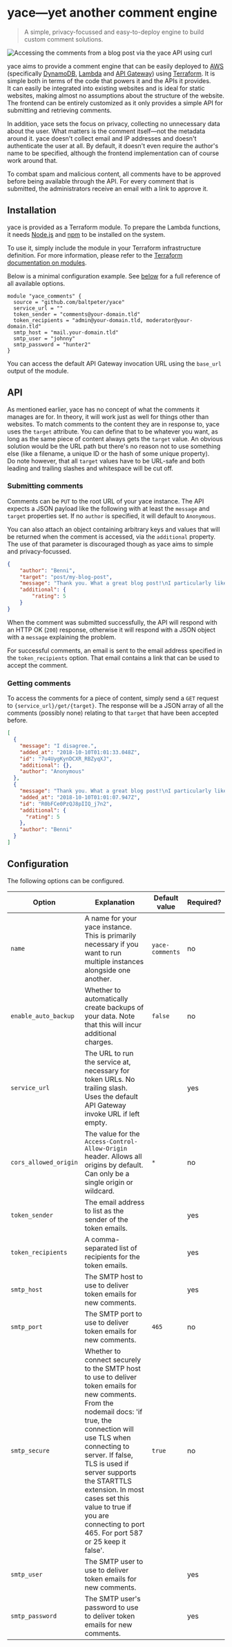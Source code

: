 # yace—yet another comment engine

> A simple, privacy-focussed and easy-to-deploy engine to build custom comment solutions.

![Accessing the comments from a blog post via the yace API using curl](https://cdn.baltpeter.io/img/yace-get.png)

yace aims to provide a comment engine that can be easily deployed to [AWS](https://aws.amazon.com/) (specifically [DynamoDB](https://aws.amazon.com/dynamodb/), [Lambda](https://aws.amazon.com/api-gateway/) and [API Gateway](https://aws.amazon.com/api-gateway/)) using [Terraform](https://www.terraform.io/). It is simple both in terms of the code that powers it and the APIs it provides.  
It can easily be integrated into existing websites and is ideal for static websites, making almost no assumptions about the structure of the website. The frontend can be entirely customized as it only provides a simple API for submitting and retrieving comments.

In addition, yace sets the focus on privacy, collecting no unnecessary data about the user. What matters is the comment itself—not the metadata around it. yace doesn't collect email and IP addresses and doesn't authenticate the user at all. By default, it doesn't even require the author's name to be specified, although the frontend implementation can of course work around that.

To combat spam and malicious content, all comments have to be approved before being available through the API. For every comment that is submitted, the administrators receive an email with a link to approve it.

## Installation

yace is provided as a Terraform module. To prepare the Lambda functions, it needs [Node.js](https://nodejs.org) and [npm](https://www.npmjs.com/) to be installed on the system.

To use it, simply include the module in your Terraform infrastructure definition. For more information, please refer to the [Terraform documentation on modules](https://www.terraform.io/docs/modules/usage.html).

Below is a minimal configuration example. See [below](#configuration) for a full reference of all available options.

```hcl
module "yace_comments" {
  source = "github.com/baltpeter/yace"
  service_url = ""
  token_sender = "comments@your-domain.tld"
  token_recipients = "admin@your-domain.tld, moderator@your-domain.tld"
  smtp_host = "mail.your-domain.tld"
  smtp_user = "johnny"
  smtp_password = "hunter2"
}
```

You can access the default API Gateway invocation URL using the `base_url` output of the module.

## API

As mentioned earlier, yace has no concept of what the comments it manages are for. In theory, it will work just as well for things other than websites. To match comments to the content they are in response to, yace uses the `target` attribute. You can define that to be whatever you want, as long as the same piece of content always gets the `target` value. An obvious solution would be the URL path but there's no reason not to use something else (like a filename, a unique ID or the hash of some unique property).  
Do note however, that all `target` values have to be URL-safe and both leading and trailing slashes and whitespace will be cut off.

### Submitting comments

Comments can be `PUT` to the root URL of your yace instance. The API expects a JSON payload like the following with at least the `message` and `target` properties set. If no `author` is specified, it will default to `Anonymous`.

You can also attach an object containing arbitrary keys and values that will be returned when the comment is accessed, via the `additional` property. The use of that parameter is discouraged though as yace aims to simple and privacy-focussed.

```json
{
	"author": "Benni",
	"target": "post/my-blog-post",
	"message": "Thank you. What a great blog post!\nI particularly like how you explain the importance of the topic in the beginning.",
	"additional": {
		"rating": 5
	}
}
```

When the comment was submitted successfully, the API will respond with an HTTP OK (`200`) response, otherwise it will respond with a JSON object with a `message` explaining the problem.

For successful comments, an email is sent to the email address specified in the `token_recipients` option. That email contains a link that can be used to accept the comment.

### Getting comments

To access the comments for a piece of content, simply send a `GET` request to `{service_url}/get/{target}`. The response will be a JSON array of all the comments (possibly none) relating to that `target` that have been accepted before.

```json
[
  {
    "message": "I disagree.",
    "added_at": "2018-10-10T01:01:33.048Z",
    "id": "7u4UygKynDCXR_RBZyqXJ",
    "additional": {},
    "author": "Anonymous"
  },
  {
    "message": "Thank you. What a great blog post!\nI particularly like how you explain the importance of the topic in the beginning.",
    "added_at": "2018-10-10T01:01:07.947Z",
    "id": "R0bFCe0PzQJ8pIIQ_j7n2",
    "additional": {
      "rating": 5
    },
    "author": "Benni"
  }
]
```

## Configuration

The following options can be configured.

| Option | Explanation | Default value | Required? |
| - | - | - | - |
| `name` | A name for your yace instance. This is primarily necessary if you want to run multiple instances alongside one another. | `yace-comments` | no |
| `enable_auto_backup` | Whether to automatically create backups of your data. Note that this will incur additional charges. | `false` | no |
| `service_url` | The URL to run the service at, necessary for token URLs. No trailing slash. Uses the default API Gateway invoke URL if left empty. |  | yes |
| `cors_allowed_origin` | The value for the `Access-Control-Allow-Origin` header. Allows all origins by default. Can only be a single origin or wildcard. | `*` | no |
| `token_sender` | The email address to list as the sender of the token emails. |  | yes |
| `token_recipients` | A comma-separated list of recipients for the token emails. |  | yes |
| `smtp_host` | The SMTP host to use to deliver token emails for new comments. |  | yes |
| `smtp_port` | The SMTP port to use to deliver token emails for new comments. | `465` | no |
| `smtp_secure` | Whether to connect securely to the SMTP host to use to deliver token emails for new comments. From the nodemail docs: 'if true, the connection will use TLS when connecting to server. If false, TLS is used if server supports the STARTTLS extension. In most cases set this value to true if you are connecting to port 465. For port 587 or 25 keep it false'. | `true` | no |
| `smtp_user` | The SMTP user to use to deliver token emails for new comments. |  | yes |
| `smtp_password` | The SMTP user's password to use to deliver token emails for new comments. |  | yes |
